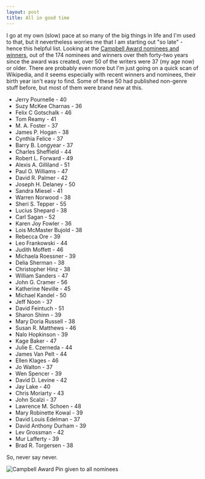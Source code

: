 ```yaml
---
layout: post
title: All in good time
---
```


I go at my own (slow) pace at so many of the big things in life and I'm used to that, but it nevertheless worries me that I am starting out "so late" - hence this helpful list. Looking at the [Campbell Award nominees and winners](http://en.wikipedia.org/wiki/John_W._Campbell_Award_for_Best_New_Writer), out of the 174 nominees and winners over theh forty-two years since the award was created, over 50 of the writers were 37 (my age now) or older. There are probably even more but I'm just going on a quick scan of Wikipedia, and it seems especially with recent winners and nominees, their birth year isn't easy to find. Some of these 50 had published non-genre stuff before, but most of them were brand new at this. 


*	Jerry Pournelle - 40
*	Suzy McKee Charnas - 36
* 	Felix C Gotschalk - 46
*	Tom Reamy - 41
*	M. A. Foster - 37
*	James P. Hogan - 38
*	Cynthia Felice - 37
*	Barry B. Longyear - 37
*	Charles Sheffield - 44
*	Robert L. Forward - 49
*	Alexis A. Gilliland - 51
*	Paul O. Williams - 47
*	David R. Palmer - 42
*	Joseph H. Delaney - 50
*	Sandra Miesel - 41 
*	Warren Norwood - 38
*	Sheri S. Tepper - 55 
*	Lucius Shepard - 38
*	Carl Sagan - 52
*	Karen Joy Fowler - 36 
*	Lois McMaster Bujold - 38
*	Rebecca Ore - 39
*	Leo Frankowski - 44
*	Judith Moffett - 46 
*	Michaela Roessner - 39 
*	Delia Sherman - 38
*	Christopher Hinz - 38
*	William Sanders - 47
*	John G. Cramer - 56
*	Katherine Neville - 45
*	Michael Kandel - 50
*	Jeff Noon - 37
*	David Feintuch - 51
*	Sharon Shinn - 39
*	Mary Doria Russell - 38
*	Susan R. Matthews - 46
*	Nalo Hopkinson - 39
*	Kage Baker - 47
*	Julie E. Czerneda - 44
*	James Van Pelt - 44
*	Ellen Klages - 46
*	Jo Walton - 37
*	Wen Spencer - 39
*	David D. Levine - 42
*	Jay Lake - 40
*	Chris Moriarty - 43
*	John Scalzi - 37
*	Lawrence M. Schoen - 48
*	Mary Robinette Kowal - 39
*	David Louis Edelman - 37
*	David Anthony Durham - 39
*	Lev Grossman - 42
*	Mur Lafferty - 39
*	Brad R. Torgersen - 38

So, never say never.

![Campbell Award Pin given to all nominees]({{site_url}}/images/CampbellAwardPin.jpg)